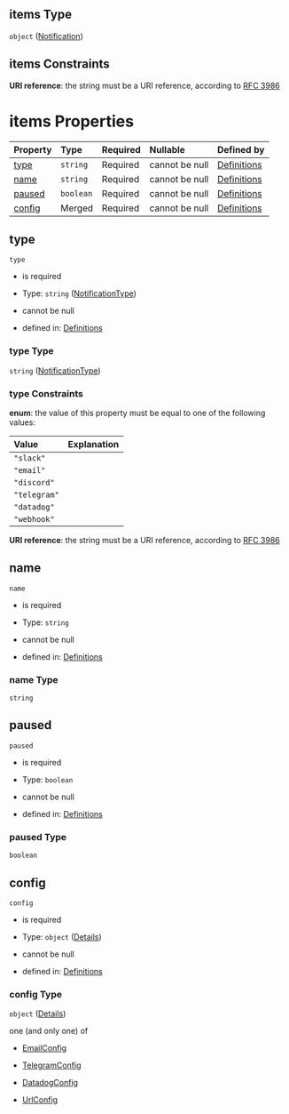 ## items Type

`object` ([Notification](definitions-definitions-notification.md))

## items Constraints

**URI reference**: the string must be a URI reference, according to [RFC 3986](https://tools.ietf.org/html/rfc3986 "check the specification")

# items Properties

| Property          | Type      | Required | Nullable       | Defined by                                                                                                                       |
| :---------------- | :-------- | :------- | :------------- | :------------------------------------------------------------------------------------------------------------------------------- |
| [type](#type)     | `string`  | Required | cannot be null | [Definitions](definitions-definitions-notificationtype.md "undefined#/definitions/notification/properties/type")                 |
| [name](#name)     | `string`  | Required | cannot be null | [Definitions](definitions-definitions-notification-properties-name.md "undefined#/definitions/notification/properties/name")     |
| [paused](#paused) | `boolean` | Required | cannot be null | [Definitions](definitions-definitions-notification-properties-paused.md "undefined#/definitions/notification/properties/paused") |
| [config](#config) | Merged    | Required | cannot be null | [Definitions](definitions-definitions-notification-properties-config.md "undefined#/definitions/notification/properties/config") |

## type



`type`

*   is required

*   Type: `string` ([NotificationType](definitions-definitions-notificationtype.md))

*   cannot be null

*   defined in: [Definitions](definitions-definitions-notificationtype.md "undefined#/definitions/notification/properties/type")

### type Type

`string` ([NotificationType](definitions-definitions-notificationtype.md))

### type Constraints

**enum**: the value of this property must be equal to one of the following values:

| Value        | Explanation |
| :----------- | :---------- |
| `"slack"`    |             |
| `"email"`    |             |
| `"discord"`  |             |
| `"telegram"` |             |
| `"datadog"`  |             |
| `"webhook"`  |             |

**URI reference**: the string must be a URI reference, according to [RFC 3986](https://tools.ietf.org/html/rfc3986 "check the specification")

## name



`name`

*   is required

*   Type: `string`

*   cannot be null

*   defined in: [Definitions](definitions-definitions-notification-properties-name.md "undefined#/definitions/notification/properties/name")

### name Type

`string`

## paused



`paused`

*   is required

*   Type: `boolean`

*   cannot be null

*   defined in: [Definitions](definitions-definitions-notification-properties-paused.md "undefined#/definitions/notification/properties/paused")

### paused Type

`boolean`

## config



`config`

*   is required

*   Type: `object` ([Details](definitions-definitions-notification-properties-config.md))

*   cannot be null

*   defined in: [Definitions](definitions-definitions-notification-properties-config.md "undefined#/definitions/notification/properties/config")

### config Type

`object` ([Details](definitions-definitions-notification-properties-config.md))

one (and only one) of

*   [EmailConfig](definitions-definitions-emailconfig.md "check type definition")

*   [TelegramConfig](definitions-definitions-telegramconfig.md "check type definition")

*   [DatadogConfig](definitions-definitions-datadogconfig.md "check type definition")

*   [UrlConfig](definitions-definitions-urlconfig.md "check type definition")
